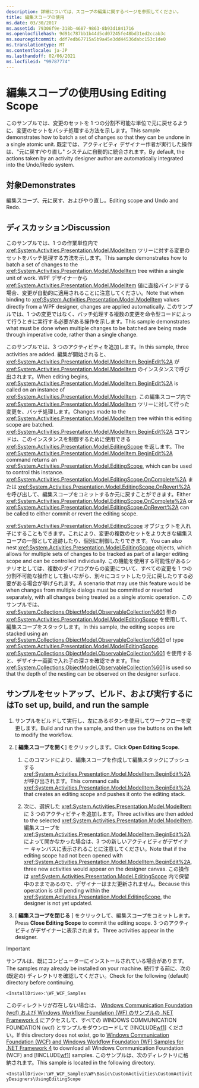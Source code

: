 ```yaml
---
description: 詳細については、スコープの編集に関するページを参照してください。
title: 編集スコープの使用
ms.date: 03/30/2017
ms.assetid: 79306f9e-318b-4687-9863-8b93d1841716
ms.openlocfilehash: 9d91c787bb1b44d5cd07245fe48bd31ed2ccab3c
ms.sourcegitcommit: ddf7edb67715a5b9a45e3dd44536dabc153c1de0
ms.translationtype: MT
ms.contentlocale: ja-JP
ms.lasthandoff: 02/06/2021
ms.locfileid: "99787774"
---
```

# <a name="using-editing-scope"></a><span data-ttu-id="7ee20-103">編集スコープの使用</span><span class="sxs-lookup"><span data-stu-id="7ee20-103">Using Editing Scope</span></span>

<span data-ttu-id="7ee20-104">このサンプルでは、変更のセットを 1 つの分割不可能な単位で元に戻せるように、変更のセットをバッチ処理する方法を示します。</span><span class="sxs-lookup"><span data-stu-id="7ee20-104">This sample demonstrates how to batch a set of changes so that they can be undone in a single atomic unit.</span></span> <span data-ttu-id="7ee20-105">既定では、アクティビティ デザイナー作者が実行した操作は、"元に戻す/やり直し" システムに自動的に統合されます。</span><span class="sxs-lookup"><span data-stu-id="7ee20-105">By default, the actions taken by an activity designer author are automatically integrated into the Undo/Redo system.</span></span>  
  
## <a name="demonstrates"></a><span data-ttu-id="7ee20-106">対象</span><span class="sxs-lookup"><span data-stu-id="7ee20-106">Demonstrates</span></span>  

 <span data-ttu-id="7ee20-107">編集スコープ、元に戻す、およびやり直し。</span><span class="sxs-lookup"><span data-stu-id="7ee20-107">Editing scope and Undo and Redo.</span></span>  
  
## <a name="discussion"></a><span data-ttu-id="7ee20-108">ディスカッション</span><span class="sxs-lookup"><span data-stu-id="7ee20-108">Discussion</span></span>  

 <span data-ttu-id="7ee20-109">このサンプルでは、1 つの作業単位内で <xref:System.Activities.Presentation.Model.ModelItem> ツリーに対する変更のセットをバッチ処理する方法を示します。</span><span class="sxs-lookup"><span data-stu-id="7ee20-109">This sample demonstrates how to batch a set of changes to the <xref:System.Activities.Presentation.Model.ModelItem> tree within a single unit of work.</span></span> <span data-ttu-id="7ee20-110">WPF デザイナーから <xref:System.Activities.Presentation.Model.ModelItem> 値に直接バインドする場合、変更が自動的に適用されることに注意してください。</span><span class="sxs-lookup"><span data-stu-id="7ee20-110">Note that when binding to <xref:System.Activities.Presentation.Model.ModelItem> values directly from a WPF designer, changes are applied automatically.</span></span> <span data-ttu-id="7ee20-111">このサンプルでは、1 つの変更ではなく、バッチ処理する複数の変更を命令型コードによって行うときに実行する必要がある操作を示します。</span><span class="sxs-lookup"><span data-stu-id="7ee20-111">This sample demonstrates what must be done when multiple changes to be batched are being made through imperative code, rather than a single change.</span></span>  
  
 <span data-ttu-id="7ee20-112">このサンプルでは、3 つのアクティビティを追加します。</span><span class="sxs-lookup"><span data-stu-id="7ee20-112">In this sample, three activities are added.</span></span> <span data-ttu-id="7ee20-113">編集が開始されると、<xref:System.Activities.Presentation.Model.ModelItem.BeginEdit%2A> が <xref:System.Activities.Presentation.Model.ModelItem> のインスタンスで呼び出されます。</span><span class="sxs-lookup"><span data-stu-id="7ee20-113">When editing begins, <xref:System.Activities.Presentation.Model.ModelItem.BeginEdit%2A> is called on an instance of <xref:System.Activities.Presentation.Model.ModelItem>.</span></span> <span data-ttu-id="7ee20-114">この編集スコープ内で <xref:System.Activities.Presentation.Model.ModelItem> ツリーに対して行った変更を、バッチ処理します。</span><span class="sxs-lookup"><span data-stu-id="7ee20-114">Changes made to the <xref:System.Activities.Presentation.Model.ModelItem> tree within this editing scope are batched.</span></span> <span data-ttu-id="7ee20-115"><xref:System.Activities.Presentation.Model.ModelItem.BeginEdit%2A> コマンドは、このインスタンスを制御するために使用できる <xref:System.Activities.Presentation.Model.EditingScope> を返します。</span><span class="sxs-lookup"><span data-stu-id="7ee20-115">The <xref:System.Activities.Presentation.Model.ModelItem.BeginEdit%2A> command returns an <xref:System.Activities.Presentation.Model.EditingScope>, which can be used to control this instance.</span></span> <span data-ttu-id="7ee20-116"><xref:System.Activities.Presentation.Model.EditingScope.OnComplete%2A> または <xref:System.Activities.Presentation.Model.EditingScope.OnRevert%2A> を呼び出して、編集スコープをコミットするか元に戻すことができます。</span><span class="sxs-lookup"><span data-stu-id="7ee20-116">Either <xref:System.Activities.Presentation.Model.EditingScope.OnComplete%2A> or <xref:System.Activities.Presentation.Model.EditingScope.OnRevert%2A> can be called to either commit or revert the editing scope.</span></span>  
  
 <span data-ttu-id="7ee20-117"><xref:System.Activities.Presentation.Model.EditingScope> オブジェクトを入れ子にすることもできます。これにより、変更の複数のセットをより大きな編集スコープの一部として追跡したり、個別に制御したりできます。</span><span class="sxs-lookup"><span data-stu-id="7ee20-117">You can also nest <xref:System.Activities.Presentation.Model.EditingScope> objects, which allows for multiple sets of changes to be tracked as part of a larger editing scope and can be controlled individually.</span></span> <span data-ttu-id="7ee20-118">この機能を使用する可能性があるシナリオとしては、複数のダイアログからの変更について、すべての変更を 1 つの分割不可能な操作として扱いながら、別々にコミットしたり元に戻したりする必要がある場合が挙げられます。</span><span class="sxs-lookup"><span data-stu-id="7ee20-118">A scenario that may use this feature would be when changes from multiple dialogs must be committed or reverted separately, with all changes being treated as a single atomic operation.</span></span> <span data-ttu-id="7ee20-119">このサンプルでは、<xref:System.Collections.ObjectModel.ObservableCollection%601> 型の <xref:System.Activities.Presentation.Model.ModelEditingScope> を使用して、編集スコープをスタックします。</span><span class="sxs-lookup"><span data-stu-id="7ee20-119">In this sample, the editing scopes are stacked using an <xref:System.Collections.ObjectModel.ObservableCollection%601> of type <xref:System.Activities.Presentation.Model.ModelEditingScope>.</span></span> <span data-ttu-id="7ee20-120"><xref:System.Collections.ObjectModel.ObservableCollection%601> を使用すると、デザイナー画面で入れ子の深さを確認できます。</span><span class="sxs-lookup"><span data-stu-id="7ee20-120">The <xref:System.Collections.ObjectModel.ObservableCollection%601> is used so that the depth of the nesting can be observed on the designer surface.</span></span>  
  
## <a name="to-set-up-build-and-run-the-sample"></a><span data-ttu-id="7ee20-121">サンプルをセットアップ、ビルド、および実行するには</span><span class="sxs-lookup"><span data-stu-id="7ee20-121">To set up, build, and run the sample</span></span>  
  
1. <span data-ttu-id="7ee20-122">サンプルをビルドして実行し、左にあるボタンを使用してワークフローを変更します。</span><span class="sxs-lookup"><span data-stu-id="7ee20-122">Build and run the sample, and then use the buttons on the left to modify the workflow.</span></span>  
  
2. <span data-ttu-id="7ee20-123">[ **編集スコープを開く**] をクリックします。</span><span class="sxs-lookup"><span data-stu-id="7ee20-123">Click **Open Editing Scope**.</span></span>  
  
    1. <span data-ttu-id="7ee20-124">このコマンドにより、編集スコープを作成して編集スタックにプッシュする <xref:System.Activities.Presentation.Model.ModelItem.BeginEdit%2A> が呼び出されます。</span><span class="sxs-lookup"><span data-stu-id="7ee20-124">This command calls <xref:System.Activities.Presentation.Model.ModelItem.BeginEdit%2A> that creates an editing scope and pushes it onto the editing stack.</span></span>  
  
    2. <span data-ttu-id="7ee20-125">次に、選択した <xref:System.Activities.Presentation.Model.ModelItem> に 3 つのアクティビティを追加します。</span><span class="sxs-lookup"><span data-stu-id="7ee20-125">Three activities are then added to the selected <xref:System.Activities.Presentation.Model.ModelItem>.</span></span> <span data-ttu-id="7ee20-126">編集スコープを <xref:System.Activities.Presentation.Model.ModelItem.BeginEdit%2A> によって開かなかった場合は、3 つの新しいアクティビティがデザイナー キャンバスに表示されることに注意してください。</span><span class="sxs-lookup"><span data-stu-id="7ee20-126">Note that if the editing scope had not been opened with <xref:System.Activities.Presentation.Model.ModelItem.BeginEdit%2A>, three new activities would appear on the designer canvas.</span></span> <span data-ttu-id="7ee20-127">この操作は <xref:System.Activities.Presentation.Model.EditingScope> 内で保留中のままであるので、デザイナーはまだ更新されません。</span><span class="sxs-lookup"><span data-stu-id="7ee20-127">Because this operation is still pending within the <xref:System.Activities.Presentation.Model.EditingScope>, the designer is not yet updated.</span></span>  
  
3. <span data-ttu-id="7ee20-128">[ **編集スコープを閉じる** ] をクリックして、編集スコープをコミットします。</span><span class="sxs-lookup"><span data-stu-id="7ee20-128">Press **Close Editing Scope** to commit the editing scope.</span></span> <span data-ttu-id="7ee20-129">3 つのアクティビティがデザイナーに表示されます。</span><span class="sxs-lookup"><span data-stu-id="7ee20-129">Three activities appear in the designer.</span></span>  
  
> [!IMPORTANT]
> <span data-ttu-id="7ee20-130">サンプルは、既にコンピューターにインストールされている場合があります。</span><span class="sxs-lookup"><span data-stu-id="7ee20-130">The samples may already be installed on your machine.</span></span> <span data-ttu-id="7ee20-131">続行する前に、次の (既定の) ディレクトリを確認してください。</span><span class="sxs-lookup"><span data-stu-id="7ee20-131">Check for the following (default) directory before continuing.</span></span>  
>
> `<InstallDrive>:\WF_WCF_Samples`  
>
> <span data-ttu-id="7ee20-132">このディレクトリが存在しない場合は、 [Windows Communication Foundation (wcf) および Windows Workflow Foundation (WF) のサンプルの .NET Framework 4](https://www.microsoft.com/download/details.aspx?id=21459) にアクセスして、すべての WINDOWS COMMUNICATION FOUNDATION (wcf) とサンプルをダウンロードして [!INCLUDE[wf1](../../../../includes/wf1-md.md)] ください。</span><span class="sxs-lookup"><span data-stu-id="7ee20-132">If this directory does not exist, go to [Windows Communication Foundation (WCF) and Windows Workflow Foundation (WF) Samples for .NET Framework 4](https://www.microsoft.com/download/details.aspx?id=21459) to download all Windows Communication Foundation (WCF) and [!INCLUDE[wf1](../../../../includes/wf1-md.md)] samples.</span></span> <span data-ttu-id="7ee20-133">このサンプルは、次のディレクトリに格納されます。</span><span class="sxs-lookup"><span data-stu-id="7ee20-133">This sample is located in the following directory.</span></span>  
>
> `<InstallDrive>:\WF_WCF_Samples\WF\Basic\CustomActivities\CustomActivityDesigners\UsingEditingScope`
